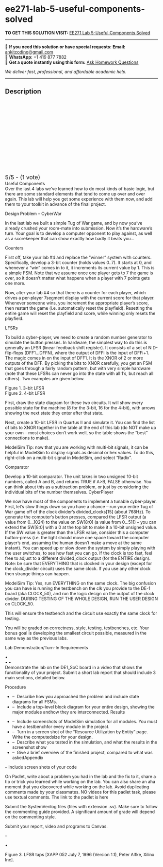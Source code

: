 # ee271-lab-5-useful-components-solved
**TO GET THIS SOLUTION VISIT:** [EE271 Lab 5-Useful Components Solved](https://www.ankitcodinghub.com/product/ee271-lab-5-useful-components-solved/)


---

📩 **If you need this solution or have special requests:** **Email:** ankitcoding@gmail.com  
📱 **WhatsApp:** +1 419 877 7882  
📄 **Get a quote instantly using this form:** [Ask Homework Questions](https://www.ankitcodinghub.com/services/ask-homework-questions/)

*We deliver fast, professional, and affordable academic help.*

---

<h2>Description</h2>



<div class="kk-star-ratings kksr-auto kksr-align-center kksr-valign-top" data-payload="{&quot;align&quot;:&quot;center&quot;,&quot;id&quot;:&quot;99228&quot;,&quot;slug&quot;:&quot;default&quot;,&quot;valign&quot;:&quot;top&quot;,&quot;ignore&quot;:&quot;&quot;,&quot;reference&quot;:&quot;auto&quot;,&quot;class&quot;:&quot;&quot;,&quot;count&quot;:&quot;1&quot;,&quot;legendonly&quot;:&quot;&quot;,&quot;readonly&quot;:&quot;&quot;,&quot;score&quot;:&quot;5&quot;,&quot;starsonly&quot;:&quot;&quot;,&quot;best&quot;:&quot;5&quot;,&quot;gap&quot;:&quot;4&quot;,&quot;greet&quot;:&quot;Rate this product&quot;,&quot;legend&quot;:&quot;5\/5 - (1 vote)&quot;,&quot;size&quot;:&quot;24&quot;,&quot;title&quot;:&quot;EE271 Lab 5-Useful Components Solved&quot;,&quot;width&quot;:&quot;138&quot;,&quot;_legend&quot;:&quot;{score}\/{best} - ({count} {votes})&quot;,&quot;font_factor&quot;:&quot;1.25&quot;}">

<div class="kksr-stars">

<div class="kksr-stars-inactive">
            <div class="kksr-star" data-star="1" style="padding-right: 4px">


<div class="kksr-icon" style="width: 24px; height: 24px;"></div>
        </div>
            <div class="kksr-star" data-star="2" style="padding-right: 4px">


<div class="kksr-icon" style="width: 24px; height: 24px;"></div>
        </div>
            <div class="kksr-star" data-star="3" style="padding-right: 4px">


<div class="kksr-icon" style="width: 24px; height: 24px;"></div>
        </div>
            <div class="kksr-star" data-star="4" style="padding-right: 4px">


<div class="kksr-icon" style="width: 24px; height: 24px;"></div>
        </div>
            <div class="kksr-star" data-star="5" style="padding-right: 4px">


<div class="kksr-icon" style="width: 24px; height: 24px;"></div>
        </div>
    </div>

<div class="kksr-stars-active" style="width: 138px;">
            <div class="kksr-star" style="padding-right: 4px">


<div class="kksr-icon" style="width: 24px; height: 24px;"></div>
        </div>
            <div class="kksr-star" style="padding-right: 4px">


<div class="kksr-icon" style="width: 24px; height: 24px;"></div>
        </div>
            <div class="kksr-star" style="padding-right: 4px">


<div class="kksr-icon" style="width: 24px; height: 24px;"></div>
        </div>
            <div class="kksr-star" style="padding-right: 4px">


<div class="kksr-icon" style="width: 24px; height: 24px;"></div>
        </div>
            <div class="kksr-star" style="padding-right: 4px">


<div class="kksr-icon" style="width: 24px; height: 24px;"></div>
        </div>
    </div>
</div>


<div class="kksr-legend" style="font-size: 19.2px;">
            5/5 - (1 vote)    </div>
    </div>
<div class="page" title="Page 1">
<div class="layoutArea">
<div class="column">
Useful Components

</div>
</div>
<div class="layoutArea">
<div class="column">
Over the last 4 labs we’ve learned how to do most kinds of basic logic, but there are some standard elements that tend to come up over and over again. This lab will help you get some experience with them now, and add them to your toolkit in advance of the final project.

Design Problem – CyberWar

In the last lab we built a simple Tug of War game, and by now you’ve already crushed your room-mate into submission. Now it’s the hardware’s turn. Your goal is to develop a computer opponent to play against, as well as a scorekeeper that can show exactly how badly it beats you…

Counters

First off, take your lab #4 and replace the “winner” system with counters. Specifically, develop a 3-bit counter (holds values 0..7). It starts at 0, and whenever a “win” comes in to it, it increments its current value by 1. This is a simple FSM. Note that we assume once one player gets to 7 the game is over, so it doesn’t matter what happens when a player with 7 points gets one more.

Now, alter your lab #4 so that there is a counter for each player, which drives a per-player 7segment display with the current score for that player. Whenever someone wins, you increment the appropriate player’s score, then restart the game (i.e. automatically reset the playfield). Resetting the entire game will reset the playfield and score, while winning only resets the playfield.

LFSRs

To build a cyber-player, we need to create a random number generator to simulate the button presses. In hardware, the simplest way to do this is generally an LFSR (linear feedback shift register). It consists of a set of N D-flip-flops (DFF1…DFFN), where the output of DFFi is the input of DFFi+1. The magic comes in on the input of DFF1. It is the XNOR of 2 or more outputs of the DFF. By picking the bits to XNOR carefully, you get an FSM that goes through a fairly random pattern, but with very simple hardware (note that these LFSRs can never go into the state with all 1’s, but reach all others). Two examples are given below.

</div>
</div>
</div>
<div class="page" title="Page 2">
<div class="layoutArea">
<div class="column">
Figure 1. 3-bit LFSR

</div>
</div>
<div class="layoutArea">
<div class="column">
Figure 2. 4-bit LFSR

First, draw the state diagram for these two circuits. It will show every possible state for the machine (8 for the 3-bit, 16 for the 4-bit), with arrows showing the next state they enter after that state.

Next, create a 10-bit LFSR in Quartus II and simulate it. You can find the list of bits to XNOR together in the table at the end of this lab (do NOT make up your own – most choices don’t work well, so the table shows the “best” connections to make).

ModelSim Tip: now that you are working with multi-bit signals, it can be helpful in ModelSim to display signals as decimal or hex values. To do this, right-click on a multi-bit signal in ModelSim, and select “Radix”.

Comparator

Develop a 10-bit comparator. The unit takes in two unsigned 10-bit numbers, called A and B, and returns TRUE if A&gt;B, FALSE otherwise. You can think about this as a subtraction problem, or just by considering the individual bits of the number themselves. CyberPlayer

We now have most of the components to implement a tunable cyber-player. First, let’s slow things down so you have a chance – run your entire Tug of War game off of the clock divider’s divided_clocks[15] (about 768Hz). To generate the computer’s button presses, compared the LFSR output (a value from 0…1024) to the value on SW[8:0] (a value from 0…511) – you can extend the SW[8:0] with a 0 at the top bit to make it a 10-bit unsigned value. If the SW value is greater than the LFSR value, consider this a computer button-press (i.e. the light should move one space toward the computer player’s end, assuming the human doesn’t make a move at the same instant). You can speed up or slow down the system by simply playing with the user switches, to see how fast you can go. If the clock is too fast, feel free to adjust to a different divided_clock output (for the ENTIRE design). Note: be sure that EVERYTHING that is clocked in your design (except for the clock_divider circuit) uses the same clock. If you use any other clock then strange things can happen.

ModelSim Tip: Yes, run EVERYTHING on the same clock. The big confusion you can have is running the testbench on the clk you provide to the DE-1 board (aka CLOCK_50), and run the logic design on the output of the clock divider. DURING TESTING OF THE WHOLE DESIGN, RUN THE USER DESIGN on CLOCK_50.

This will ensure the testbench and the circuit use exactly the same clock for testing.

</div>
</div>
</div>
<div class="page" title="Page 3">
<div class="layoutArea">
<div class="column">
You will be graded on correctness, style, testing, testbenches, etc. Your bonus goal is developing the smallest circuit possible, measured in the same way as the previous labs.

Lab Demonstration/Turn-In Requirements

</div>
</div>
<div class="layoutArea">
<div class="column">
•

</div>
</div>
<div class="layoutArea">
<div class="column">
• •

</div>
<div class="column">
Demonstrate the lab on the DE1_SoC board in a video that shows the functionality of your project. Submit a short lab report that should include 3 main sections, detailed below.

Procedure

<ul>
<li>– &nbsp;Describe how you approached the problem and include state diagrams for all FSMs.</li>
<li>– &nbsp;Include a top-level block diagram for your entire design, showing the major modules andhow they are interconnected.
Results
</li>
</ul>
<ul>
<li>– &nbsp;Include screenshots of ModelSim simulation for all modules. You must have a testbenchfor every module in the project.</li>
<li>– &nbsp;Turn in a screen shot of the “Resource Utilization by Entity” page. Write the computedsize for your design.</li>
<li>– &nbsp;Describe what you tested in the simulation, and what the results in the screenshot show</li>
<li>– &nbsp;Give a brief overview of the finished project, compared to what was askedAppendix</li>
</ul>
– Include screen shots of your code

On Padlet, write about a problem you had in the lab and the fix to it, share a tip or trick you learned while working on the lab. You can also share an aha moment that you discovered while working on the lab. Avoid duplicating comments made by your classmates. NO videos for this padlet task, please use textual comments. The link to the padlet is here

Submit the SystemVerilog files (files with extension .sv). Make sure to follow the commenting guide provided. A significant amount of grade will depend on the commenting style.

Submit your report, video and programs to Canvas.

</div>
</div>
<div class="layoutArea">
<div class="column">
–

•

</div>
</div>
</div>
<div class="page" title="Page 4">
<div class="layoutArea">
<div class="column">
Figure 3. LFSR taps [XAPP 052 July 7, 1996 (Version 1.1), Peter Alfke, Xilinx Inc].

</div>
</div>
</div>

